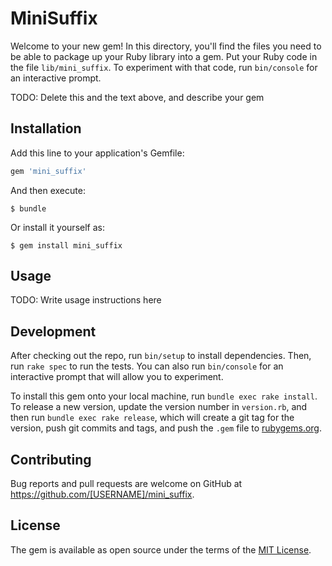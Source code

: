 # MiniSuffix

Welcome to your new gem! In this directory, you'll find the files you need to be able to package up your Ruby library into a gem. Put your Ruby code in the file `lib/mini_suffix`. To experiment with that code, run `bin/console` for an interactive prompt.

TODO: Delete this and the text above, and describe your gem

## Installation

Add this line to your application's Gemfile:

```ruby
gem 'mini_suffix'
```

And then execute:

    $ bundle

Or install it yourself as:

    $ gem install mini_suffix

## Usage

TODO: Write usage instructions here

## Development

After checking out the repo, run `bin/setup` to install dependencies. Then, run `rake spec` to run the tests. You can also run `bin/console` for an interactive prompt that will allow you to experiment.

To install this gem onto your local machine, run `bundle exec rake install`. To release a new version, update the version number in `version.rb`, and then run `bundle exec rake release`, which will create a git tag for the version, push git commits and tags, and push the `.gem` file to [rubygems.org](https://rubygems.org).

## Contributing

Bug reports and pull requests are welcome on GitHub at https://github.com/[USERNAME]/mini_suffix.

## License

The gem is available as open source under the terms of the [MIT License](https://opensource.org/licenses/MIT).
